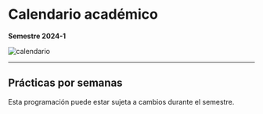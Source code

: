 # Calendario académico

**Semestre 2024-1**

![calendario]('contenido\imgs\Calendario.png')

---

## Prácticas por semanas

Esta programación puede estar sujeta a cambios durante el semestre.

